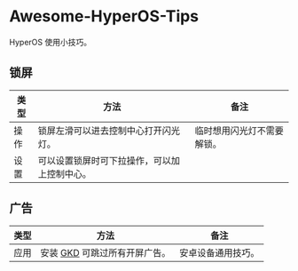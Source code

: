 # Awesome-HyperOS-Tips



HyperOS 使用小技巧。

## 锁屏

| 类型 | 方法                                         | 备注                       |
| ---- | -------------------------------------------- | -------------------------- |
| 操作 | 锁屏左滑可以进去控制中心打开闪光灯。         | 临时想用闪光灯不需要解锁。 |
| 设置 | 可以设置锁屏时可下拉操作，可以加上控制中心。 |                            |

## 广告

| 类型 | 方法                                                            | 备注               |
| ---- | --------------------------------------------------------------- | ------------------ |
| 应用 | 安装 [GKD](https://github.com/gkd-kit/gkd) 可跳过所有开屏广告。 | 安卓设备通用技巧。 |
